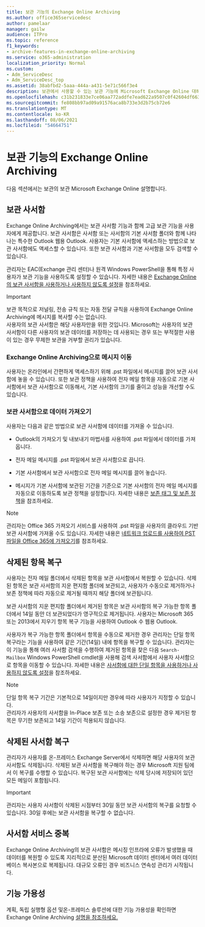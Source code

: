 ```yaml
---
title: 보관 기능의 Exchange Online Archiving
ms.author: office365servicedesc
author: pamelaar
manager: gailw
audience: ITPro
ms.topic: reference
f1_keywords:
- archive-features-in-exchange-online-archiving
ms.service: o365-administration
localization_priority: Normal
ms.custom:
- Adm_ServiceDesc
- Adm_ServiceDesc_top
ms.assetid: 38abfbd2-5aaa-444a-a431-5e71c566f3e4
description: 보관에서 사용할 수 있는 보관 기능에 Microsoft Exchange Online 대해 자세히 알아보습니다.
ms.openlocfilehash: c31b231833e7ce06aa772addfe7ead622a9507c0f42604df663c66dc01cf6847
ms.sourcegitcommit: fe808bb97ad09a91576aca8b733e3d2b75cb72e6
ms.translationtype: MT
ms.contentlocale: ko-KR
ms.lasthandoff: 08/06/2021
ms.locfileid: "54664751"
---
```

# <a name="archive-features-in-exchange-online-archiving"></a>보관 기능의 Exchange Online Archiving

다음 섹션에서는 보관의 보관 Microsoft Exchange Online 설명합니다.
  
## <a name="archive-mailbox"></a>보관 사서함

Exchange Online Archiving에서는 보관 사서함 기능과 함께 고급 보관 기능을 사용자에게 제공합니다. 보관 사서함은 사서함 또는 사서함의 기본 사서함 폴더와 함께 나타나는 특수한 Outlook 웹용 Outlook. 사용자는 기본 사서함에 액세스하는 방법으로 보관 사서함에도 액세스할 수 있습니다. 또한 보관 사서함과 기본 사서함을 모두 검색할 수 있습니다.
  
관리자는 EAC(Exchange 관리 센터)나 원격 Windows PowerShell을 통해 특정 사용자가 보관 기능을 사용하도록 설정할 수 있습니다. 자세한 내용은 [Exchange Online의 보관 사서함을 사용하거나 사용하지 않도록 설정](/office365/securitycompliance/enable-archive-mailboxes)을 참조하세요.
  
> [!IMPORTANT]
>  보관 목적으로 저널링, 전송 규칙 또는 자동 전달 규칙을 사용하여 Exchange Online Archiving에 메시지를 복사할 수는 없습니다.<br/>
>  사용자의 보관 사서함은 해당 사용자만을 위한 것입니다. Microsoft는 사용자의 보관 사서함이 다른 사용자의 보관 데이터를 저장하는 데 사용되는 경우 또는 부적절한 사용이 있는 경우 무제한 보관을 거부할 권리가 있습니다.
  
### <a name="move-messages-to-exchange-online-archiving"></a>Exchange Online Archiving으로 메시지 이동

사용자는 온라인에서 간편하게 액세스하기 위해 .pst 파일에서 메시지를 끌어 보관 사서함에 놓을 수 있습니다. 또한 보관 정책을 사용하여 전자 메일 항목을 자동으로 기본 사서함에서 보관 사서함으로 이동해서, 기본 사서함의 크기를 줄이고 성능을 개선할 수도 있습니다. 
  
### <a name="import-data-to-the-archive"></a>보관 사서함으로 데이터 가져오기

사용자는 다음과 같은 방법으로 보관 사서함에 데이터를 가져올 수 있습니다.
  
- Outlook의 가져오기 및 내보내기 마법사를 사용하여 .pst 파일에서 데이터를 가져옵니다.
    
- 전자 메일 메시지를 .pst 파일에서 보관 사서함으로 끕니다.
    
- 기본 사서함에서 보관 사서함으로 전자 메일 메시지를 끌어 놓습니다.
    
- 메시지가 기본 사서함에 보관된 기간을 기준으로 기본 사서함의 전자 메일 메시지를 자동으로 이동하도록 보관 정책을 설정합니다. 자세한 내용은 [보존 태그 및 보존 정책](/Exchange/policy-and-compliance/mrm/retention-tags-and-retention-policies)을 참조하세요.
    
> [!NOTE]
> 관리자는 Office 365 가져오기 서비스를 사용하여 .pst 파일을 사용자의 클라우드 기반 보관 사서함에 가져올 수도 있습니다. 자세한 내용은 [네트워크 업로드를 사용하여 PST 파일을 Office 365에 가져오기](/office365/securitycompliance/use-network-upload-to-import-pst-files)를 참조하세요. 
  
## <a name="deleted-item-recovery"></a>삭제된 항목 복구

사용자는 전자 메일 폴더에서 삭제된 항목을 보관 사서함에서 복원할 수 있습니다. 삭제된 항목은 보관 사서함의 지운 편지함 폴더에 보관되고, 사용자가 수동으로 제거하거나 보존 정책에 따라 자동으로 제거될 때까지 해당 폴더에 보관됩니다.
  
보관 사서함의 지운 편지함 폴더에서 제거된 항목은 보관 사서함의 복구 가능한 항목 폴더에서 14일 동안 더 보관되었다가 영구적으로 제거됩니다. 사용자는 Microsoft 365 또는 2013에서 지우기 항목 복구 기능을 사용하여 Outlook 수 웹용 Outlook.  
  
사용자가 복구 가능한 항목 폴더에서 항목을 수동으로 제거한 경우 관리자는 단일 항목 복구라는 기능을 사용하여 같은 기간(14일) 내에 항목을 복구할 수 있습니다. 관리자는 이 기능을 통해 여러 사서함 검색을 수행하여 제거된 항목을 찾은 다음  `Search-Mailbox` Windows PowerShell cmdlet을 사용해 검색 사서함에서 사용자 사서함으로 항목을 이동할 수 있습니다. 자세한 내용은 [사서함에 대한 단일 항목을 사용하거나 사용하지 않도록 설정](/office365/securitycompliance/use-network-upload-to-import-pst-files)을 참조하세요.
  
> [!NOTE]
>  단일 항목 복구 기간은 기본적으로 14일이지만 경우에 따라 사용자가 지정할 수 있습니다.<br/>
>  관리자가 사용자의 사서함을 In-Place 보존 또는 소송 보존으로 설정한 경우 제거된 항목은 무기한 보존되고 14일 기간이 적용되지 않습니다. 
  
## <a name="deleted-mailbox-recovery"></a>삭제된 사서함 복구

관리자가 사용자를 온-프레미스 Exchange Server에서 삭제하면 해당 사용자의 보관 사서함도 삭제됩니다. 삭제된 보관 사서함을 복구해야 하는 경우 Microsoft 지원 팀에서 이 복구를 수행할 수 있습니다. 복구된 보관 사서함에는 삭제 당시에 저장되어 있던 모든 메일이 포함됩니다.
  
> [!IMPORTANT]
> 관리자는 사용자 사서함이 삭제된 시점부터 30일 동안 보관 사서함의 복구를 요청할 수 있습니다. 30일 후에는 보관 사서함을 복구할 수 없습니다. 
  
## <a name="mailbox-service-redundancy"></a>사서함 서비스 중복

Exchange Online Archiving의 보관 사서함은 메시징 인프라에 오류가 발생했을 때 데이터를 복원할 수 있도록 지리적으로 분산된 Microsoft 데이터 센터에서 여러 데이터베이스 복사본으로 복제됩니다. 대규모 오류인 경우 비즈니스 연속성 관리가 시작됩니다. 
  
## <a name="feature-availability"></a>기능 가용성

계획, 독립 실행형 옵션 및온-프레미스 솔루션에 대한 기능 가용성을 확인하면 Exchange Online Archiving [설명을 참조하세요.](exchange-online-archiving-service-description.md)
